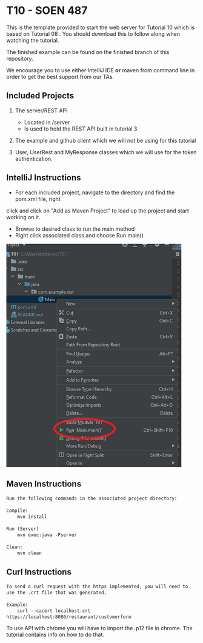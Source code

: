 # T10 - SOEN 487

This is the template provided to start the web server for Tutorial 10 which is based on Tutorial 08 .
You should download this to follow along when watching the tutorial.

The finished example can be found on the finished branch of this repository.

We encourage you to use either IntelliJ IDE **or** maven from command line in order to get the best support from our TAs.

## Included Projects ##

1. The server/REST API
   * Located in /server
   * Is used to hold the REST API built in tutorial 3

2. The example and github client which we will not be using for this tutorial

3. User, UserRest and MyResponse classes which we will use for the token authentication.

## IntelliJ Instructions ##

* For each included project, navigate to the directory and find the pom.xml file, right

click and click on "Add as Maven Project" to load up the project and start working on it.

* Browse to desired class to run the main method
* Right click associated class and choose Run main()

![Screenshot](img/fig1.png)

## Maven Instructions ##

    Run the following commands in the associated project directory:

    Compile:
        mvn install

    Run (Server)
        mvn exec:java -Pserver

    Clean:
        mvn clean

## Curl Instructions ##

    To send a curl request with the https implemented, you will need to use the .crt file that was generated.

    Example:
        curl --cacert localhost.crt https://localhost:8080/restaurant/customerform

To use API with chrome you will have to import the .p12 file in chrome. The tutorial contains info on how to do that.
